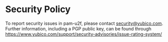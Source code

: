 # Security Policy

To report security issues in pam-u2f, please contact security@yubico.com.
Further information, including a PGP public key, can be found through
https://www.yubico.com/support/security-advisories/issue-rating-system/
